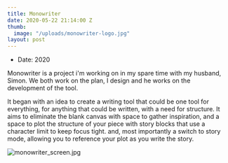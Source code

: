 ```yaml
---
title: Monowriter
date: 2020-05-22 21:14:00 Z
thumb:
  image: "/uploads/monowriter-logo.jpg"
layout: post
---
```


<ul class="list-tools" style="color:#{{ page.color }}">
<li>Date: 2020</li>
</ul>

<p class="lead"> Monowriter is a project i'm working on in my spare time with my husband, Simon. We both work on the plan, I design and  he works on the development of the tool.
<p class="lead">It began with an idea to create a writing tool that could be one tool for everything, for anything that could be written, with a need for structure. It aims to eliminate the blank canvas with space to gather inspiration, and a space to plot the structure of your piece with story blocks that use a character limit to keep focus tight. and, most importantly a switch to story mode, allowing you to reference your plot as you write the story.</p>

![monowriter_screen.jpg](https://http://carriemorris.me/uploads/monowriter_screen.jpg)